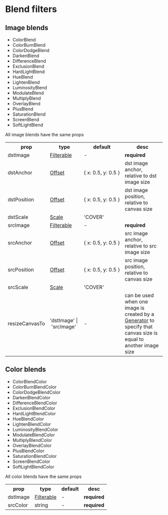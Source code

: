 # Blend filters

## Image blends

- ColorBlend
- ​ColorBurnBlend
- ​ColorDodgeBlend
- ​DarkenBlend
- ​DifferenceBlend
- ​ExclusionBlend
- ​HardLightBlend
- ​HueBlend
- ​LightenBlend
- ​LuminosityBlend
- ​ModulateBlend
- ​MultiplyBlend
- ​OverlayBlend
- ​PlusBlend
- ​SaturationBlend
- ​ScreenBlend
- ​SoftLightBlend

All image blends have the same props

<table>
  <tr>
    <th>prop</th>
    <th>type</th>
    <th>default</th>
    <th>desc</th>
  </tr>
  <tr>
    <td>dstImage</td>
    <td><a href="types.md#Filterable">Filterable</a></td>
    <td>-</td>
    <td><strong>required</strong></td>
  </tr>
  <tr>
    <td>dstAnchor</td>
    <td><a href="types.md#Offset">Offset</a></td>
    <td>{&nbsp;x:&nbsp;0.5,&nbsp;y:&nbsp;0.5&nbsp;}</td>
    <td>dst image anchor, relative to dst image size</td>
  </tr>
  <tr>
    <td>dstPosition</td>
    <td><a href="types.md#Offset">Offset</a></td>
    <td>{&nbsp;x:&nbsp;0.5,&nbsp;y:&nbsp;0.5&nbsp;}</td>
    <td>dst image position, relative to canvas size</td>
  </tr>
  <tr>
    <td>dstScale</td>
    <td><a href="types.md#Scale">Scale</a></td>
    <td>'COVER'</td>
    <td></td>
  </tr>
  <tr>
    <td>srcImage</td>
    <td><a href="types.md#Filterable">Filterable</a></td>
    <td>-</td>
    <td><strong>required</strong></td>
  </tr>
  <tr>
    <td>srcAnchor</td>
    <td><a href="types.md#Offset">Offset</a></td>
    <td>{&nbsp;x:&nbsp;0.5,&nbsp;y:&nbsp;0.5&nbsp;}</td>
    <td>src image anchor, relative to src image size</td>
  </tr>
  <tr>
    <td>srcPosition</td>
    <td><a href="types.md#Offset">Offset</a></td>
    <td>{&nbsp;x:&nbsp;0.5,&nbsp;y:&nbsp;0.5&nbsp;}</td>
    <td>src image position, relative to canvas size</td>
  </tr>
  <tr>
    <td>srcScale</td>
    <td><a href="types.md#Scale">Scale</a></td>
    <td>'COVER'</td>
    <td></td>
  </tr>
  <tr>
    <td>resizeCanvasTo</td>
    <td>'dstImage'&nbsp;|&nbsp;'srcImage'</td>
    <td>-</td>
    <td>
      can be used when one image is created by a <a href="generators.md">Generator</a> to specify that canvas size is equal to another image size
    </td>
  </tr>
</table>

## Color blends

- ColorBlendColor
- ​ColorBurnBlendColor
- ​ColorDodgeBlendColor
- ​DarkenBlendColor
- ​DifferenceBlendColor
- ​ExclusionBlendColor
- ​HardLightBlendColor
- ​HueBlendColor
- ​LightenBlendColor
- ​LuminosityBlendColor
- ​ModulateBlendColor
- ​MultiplyBlendColor
- ​OverlayBlendColor
- ​PlusBlendColor
- ​SaturationBlendColor
- ​ScreenBlendColor
- ​SoftLightBlendColor

All color blends have the same props

<table>
  <tr>
    <th>prop</th>
    <th>type</th>
    <th>default</th>
    <th>desc</th>
  </tr>
  <tr>
    <td>dstImage</td>
    <td><a href="types.md#Filterable">Filterable</a></td>
    <td>-</td>
    <td><strong>required</strong></td>
  </tr>
  <tr>
    <td>srcColor</td>
    <td>string</td>
    <td>-</td>
    <td><strong>required</a></td>
  </tr>
</table>